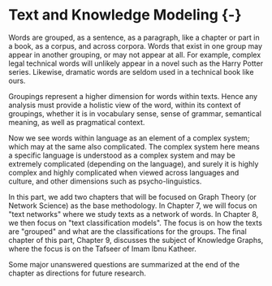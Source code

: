 # Text and Knowledge Modeling {-}

Words are grouped, as a sentence, as a paragraph, like a chapter or part in a book, as a corpus, and across corpora. Words that exist in one group may appear in another grouping, or may not appear at all. For example, complex legal technical words will unlikely appear in a novel such as the Harry Potter series. Likewise, dramatic words are seldom used in a technical book like ours.

Groupings represent a higher dimension for words within texts. Hence any analysis must provide a holistic view of the word, within its context of groupings, whether it is in vocabulary sense, sense of grammar, semantical meaning, as well as pragmatical context.

Now we see words within language as an element of a complex system; which may at the same also complicated. The complex system here means a specific language is understood as a complex system and may be extremely complicated (depending on the language), and surely it is highly complex and highly complicated when viewed across languages and culture, and other dimensions such as psycho-linguistics.

In this part, we add two chapters that will be focused on Graph Theory (or Network Science) as the base methodology. In Chapter 7, we will focus on "text networks" where we study texts as a network of words. In Chapter 8, we then focus on "text classification models". The focus is on how the texts are "grouped" and what are the classifications for the groups. The final chapter of this part, Chapter 9, discusses the subject of Knowledge Graphs, where the focus is on the Tafseer of Imam Ibnu Katheer.

Some major unanswered questions are summarized at the end of the chapter as directions for future research.

